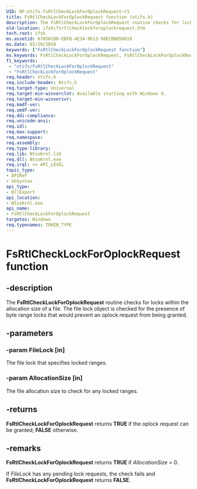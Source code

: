 ```yaml
---
UID: NF:ntifs.FsRtlCheckLockForOplockRequest~r1
title: FsRtlCheckLockForOplockRequest function (ntifs.h)
description: The FsRtlCheckLockForOplockRequest routine checks for locks within the allocation size of a file. The file lock object is checked for the presence of byte range locks that would prevent an oplock request from being granted.
old-location: ifsk\fsrtlchecklockforoplockrequest.htm
tech.root: ifsk
ms.assetid: 67056CD0-EBFB-4E34-9613-98ECBB858810
ms.date: 03/29/2018
keywords: ["FsRtlCheckLockForOplockRequest function"]
ms.keywords: FsRtlCheckLockForOplockRequest, FsRtlCheckLockForOplockRequest routine [Installable File System Drivers], ifsk.fsrtlchecklockforoplockrequest, ntifs/FsRtlCheckLockForOplockRequest
f1_keywords:
 - "ntifs/FsRtlCheckLockForOplockRequest"
 - "FsRtlCheckLockForOplockRequest"
req.header: ntifs.h
req.include-header: Ntifs.h
req.target-type: Universal
req.target-min-winverclnt: Available starting with Windows 8.
req.target-min-winversvr:
req.kmdf-ver:
req.umdf-ver:
req.ddi-compliance:
req.unicode-ansi:
req.idl:
req.max-support:
req.namespace:
req.assembly:
req.type-library:
req.lib: NtosKrnl.lib
req.dll: NtosKrnl.exe
req.irql: <= APC_LEVEL
topic_type:
- APIRef
- kbSyntax
api_type:
- DllExport
api_location:
- NtosKrnl.exe
api_name:
- FsRtlCheckLockForOplockRequest
targetos: Windows
req.typenames: TOKEN_TYPE
---
```


# FsRtlCheckLockForOplockRequest function


## -description


The <b>FsRtlCheckLockForOplockRequest</b> routine checks for locks within the allocation size of a file. The file lock object is  checked for the presence of  byte range locks that would prevent an oplock request from being granted.


## -parameters




### -param FileLock [in]

The file lock that specifies locked ranges.


### -param AllocationSize [in]

The file allocation size to check for any locked ranges.


## -returns



<b>FsRtlCheckLockForOplockRequest</b> returns <b>TRUE</b> if the  oplock request can be granted;  <b> FALSE</b> otherwise.




## -remarks



<b>FsRtlCheckLockForOplockRequest</b> returns <b>TRUE</b> if <i>AllocationSize</i> = 0.

If <i>FileLock</i> has any pending lock requests, the check fails and <b>FsRtlCheckLockForOplockRequest</b> returns <b>FALSE</b>.



